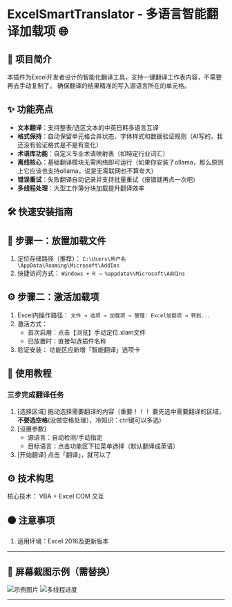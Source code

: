 # ExcelSmartTranslator - 多语言智能翻译加载项 🌐

## 📌 项目简介

本插件为Excel开发者设计的智能化翻译工具，支持一键翻译工作表内容，不需要再去手动复制了。
确保翻译的结果精准的写入源语言所在的单元格。

## ✨ 功能亮点

- **文本翻译**：支持整表/选区文本的中英日韩多语言互译
- **格式保持**：自动保留单元格合并状态、字体样式和数据验证规则（AI写的，我还没有验证格式是不是有变化）
- **术语库功能**：自定义专业术语映射表（如特定行业词汇）
- **离线核心**：基础翻译模块无需网络即可运行（如果你安装了ollama，那么原则上它应该也支持ollama，说是无需联网也不算夸大）
- **错误重试**：失败翻译自动记录并支持批量重试（报错就再点一次吧）
- **多线程处理**：大型工作簿分块加载提升翻译效率

## 🛠 快速安装指南

## 📁 步骤一：放置加载文件
1. 定位存储路径（推荐）：
   `C:\Users\用户名\AppData\Roaming\Microsoft\AddIns`
2. 快捷访问方式：
   `Windows + R → %appdata%\Microsoft\AddIns`

## ⚙️ 步骤二：激活加载项
1. Excel内操作路径：
   `文件 → 选项 → 加载项 → 管理: Excel加载项 → 转到...`
2. 激活方式：
   - 首次启用：点击【浏览】手动定位.xlam文件
   - 已放置时：直接勾选插件名称
3. 验证安装：
   功能区应新增「智能翻译」选项卡

## 🚀 使用教程

### 三步完成翻译任务

1. [选择区域] 拖动选择需要翻译的内容（重要！！！ 要先选中需要翻译的区域，**不要选空格**(没做空格处理），冷知识：ctrl键可以多选）
2. [设置参数] 
   - 源语言：自动检测/手动指定
   - 目标语言：点击功能区下拉菜单选择（默认翻译成英语）
3. [开始翻译] 点击「翻译」，就可以了


## ⚙ 技术构思
核心技术： VBA + Excel COM 交互  

## 🟠 注意事项
1. 适用环境：Excel 2016及更新版本

---

## 🎨 屏幕截图示例（需替换）

![示例图片](images/translator-ui.png)
![多线程进度](images/batch-translate.gif)

---



